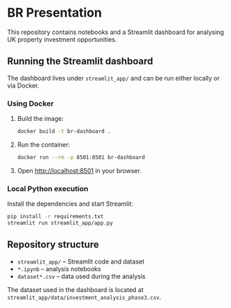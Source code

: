 # BR Presentation

This repository contains notebooks and a Streamlit dashboard for analysing UK property investment opportunities.

## Running the Streamlit dashboard

The dashboard lives under `streamlit_app/` and can be run either locally or via Docker.

### Using Docker

1. Build the image:
   ```bash
   docker build -t br-dashboard .
   ```
2. Run the container:
   ```bash
   docker run --rm -p 8501:8501 br-dashboard
   ```
3. Open [http://localhost:8501](http://localhost:8501) in your browser.

### Local Python execution

Install the dependencies and start Streamlit:

```bash
pip install -r requirements.txt
streamlit run streamlit_app/app.py
```

## Repository structure

- `streamlit_app/` – Streamlit code and dataset
- `*.ipynb` – analysis notebooks
- `dataset*.csv` – data used during the analysis

The dataset used in the dashboard is located at `streamlit_app/data/investment_analysis_phase3.csv`.
